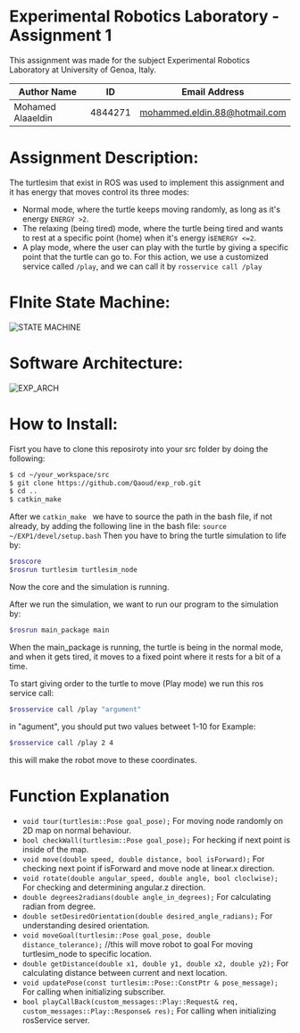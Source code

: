 # Experimental Robotics Laboratory - Assignment 1
This assignment was made for the subject Experimental Robotics Laboratory at University of Genoa, Italy.

| Author Name | ID |  Email Address   |
| ------ | ------ | -----|
| Mohamed Alaaeldin | 4844271 | mohammed.eldin.88@hotmail.com |

# Assignment Description:

The turtlesim that exist in ROS was used to implement this assignment and it has energy that moves control its three modes:

 - Normal mode, where the turtle keeps moving randomly, as long as it's energy ```ENERGY >2```.
 - The relaxing (being tired) mode, where the turtle being tired and wants to rest at a specific point (home) when it's energy is```ENERGY <=2```.
 - A play mode, where the user can play with the turtle by giving a specific point that the turtle can go to. For this action, we use a customized service called ```/play```, and we can call it by ```rosservice call /play```

# FInite State Machine:

![STATE MACHINE](https://user-images.githubusercontent.com/23742278/98973855-f1255600-251c-11eb-9b57-1e51a729b77b.png)

# Software Architecture: 

![EXP_ARCH](https://user-images.githubusercontent.com/23742278/98977559-65fa8f00-2521-11eb-93e2-476f325821b5.png)

# How to Install:

Fisrt you have to clone this reposiroty into your src folder by doing the following:
```sh
$ cd ~/your_workspace/src
$ git clone https://github.com/Qaoud/exp_rob.git
$ cd ..
$ catkin_make
```
After we ```catkin_make ``` we have to source the path in the bash file, if not already, by adding the following line in the bash file:
``` source ~/EXP1/devel/setup.bash ```
Then you have to bring the turtle simulation to life by:
```sh
$roscore 
$rosrun turtlesim turtlesim_node
```
Now the core and the simulation is running.

After we run the simulation, we want to run our program to the simulation by:
```sh
$rosrun main_package main
```
When the main_package is running, the turtle is being in the normal mode, and when it gets tired, it moves to a fixed point where it rests for a bit of a time.

To start giving order to the turtle to move (Play mode) we run this ros service call:

```sh
$rosservice call /play "argument"
```
in "agument", you should put two values betweet 1-10 for Example: 
```sh
$rosservice call /play 2 4
```
this will make the robot move to these coordinates.


# Function Explanation

- ```void tour(turtlesim::Pose goal_pose);``` For moving node randomly on 2D map on normal behaviour.
- ```bool checkWall(turtlesim::Pose goal_pose);``` For hecking if next point is inside of the map.
- ```void move(double speed, double distance, bool isForward);``` For checking next point if isForward and move node at linear.x direction.
- ```void rotate(double angular_speed, double angle, bool cloclwise);``` For checking and determining angular.z direction.
- ```double degrees2radians(double angle_in_degrees);``` For calculating radian from degree.
- ```double setDesiredOrientation(double desired_angle_radians);``` For understanding desired orientation.
- ```void moveGoal(turtlesim::Pose goal_pose, double distance_tolerance);``` //this will move robot to goal For moving turtlesim_node to specific location.
- ```double getDistance(double x1, double y1, double x2, double y2);``` For calculating distance between current and next location.
- ```void updatePose(const turtlesim::Pose::ConstPtr & pose_message);``` For calling when initializing subscriber.
- ```bool playCallBack(custom_messages::Play::Request& req, custom_messages::Play::Response& res);``` For calling when initializing rosService server.
